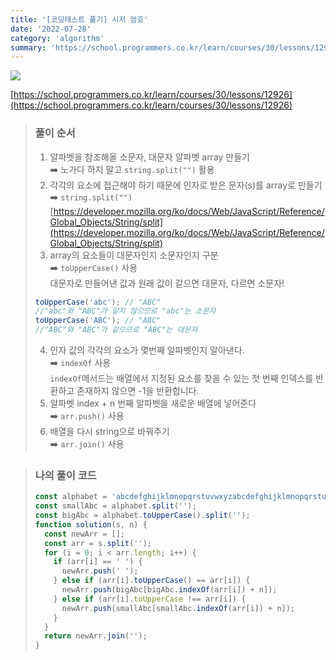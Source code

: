 ```yaml
---
title: '[코딩테스트 풀기] 시저 암호'
date: '2022-07-28'
category: 'algorithm'
summary: 'https://school.programmers.co.kr/learn/courses/30/lessons/12926'
---
```


![](https://velog.velcdn.com/images/jiwonyyy/post/f4d5829f-07ec-4a84-8c86-34fc5bc6bba8/image.png)

[https://school.programmers.co.kr/learn/courses/30/lessons/12926](https://school.programmers.co.kr/learn/courses/30/lessons/12926)

> ### 풀이 순서
>
> 1.  알파벳을 참조해올 소문자, 대문자 알파벳 array 만들기  
>     ➡️ 노가다 하지 말고 `string.split("")` 활용
> 2.  각각의 요소에 접근해야 하기 때문에 인자로 받은 문자(s)를 array로 만들기  
>     ➡️ `string.split("")`  
>     [https://developer.mozilla.org/ko/docs/Web/JavaScript/Reference/Global_Objects/String/split](https://developer.mozilla.org/ko/docs/Web/JavaScript/Reference/Global_Objects/String/split)
> 3.  array의 요소들이 대문자인지 소문자인지 구분  
>     ➡️ `toUpperCase()` 사용  
>     대문자로 만들어낸 값과 원래 값이 같으면 대문자, 다르면 소문자!
>
> ```js
> toUpperCase('abc'); // "ABC"
> //"abc"와 "ABC"가 같지 않으므로 "abc"는 소문자
> toUpperCase('ABC'); // "ABC"
> //"ABC"와 "ABC"가 같으므로 "ABC"는 대문자
> ```
>
> 4.  인자 값의 각각의 요소가 몇번째 알파벳인지 알아낸다.  
>     ➡️ `indexOf` 사용  
>     `indexOf`메서드는 배열에서 지정된 요소를 찾을 수 있는 첫 번째 인덱스를 반환하고 존재하지 않으면 -1을 반환합니다.
> 5.  알파벳 index + n 번째 알파벳을 새로운 배열에 넣어준다  
>     ➡️ `arr.push()` 사용
> 6.  배열을 다시 string으로 바꿔주기  
>     ➡️ `arr.join()` 사용

> ### 나의 풀이 코드
>
> ```js
> const alphabet = 'abcdefghijklmnopqrstuvwxyzabcdefghijklmnopqrstuvwxyz';
> const smallAbc = alphabet.split('');
> const bigAbc = alphabet.toUpperCase().split('');
> function solution(s, n) {
>   const newArr = [];
>   const arr = s.split('');
>   for (i = 0; i < arr.length; i++) {
>     if (arr[i] == ' ') {
>       newArr.push(' ');
>     } else if (arr[i].toUpperCase() == arr[i]) {
>       newArr.push(bigAbc[bigAbc.indexOf(arr[i]) + n]);
>     } else if (arr[i].toUpperCase !== arr[i]) {
>       newArr.push(smallAbc[smallAbc.indexOf(arr[i]) + n]);
>     }
>   }
>   return newArr.join('');
> }
> ```
